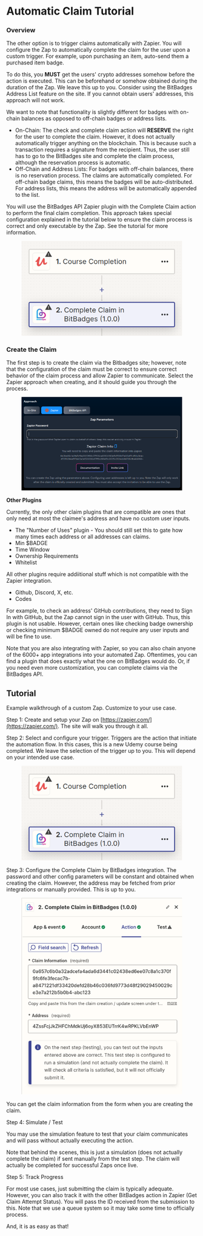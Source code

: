 # Automatic Claim Tutorial

### Overview

The other option is to trigger claims automatically with Zapier. You will configure the Zap to automatically complete the claim for the user upon a custom trigger. For example, upon purchasing an item, auto-send them a purchased item badge.

To do this, you **MUST** get the users' crypto addresses somehow before the action is executed. This can be beforehand or somehow obtained during the duration of the Zap. We leave this up to you. Consider using the BitBadges Address List feature on the site. If you cannot obtain users' addresses, this approach will not work.

We want to note that functionality is slightly different for badges with on-chain balances as opposed to off-chain badges or address lists.

* On-Chain: The check and complete claim action will **RESERVE** the right for the user to complete the claim. However, it does not actually automatically trigger anything on the blockchain. This is because such a transaction requires a signature from the recipient. Thus, the user still has to go to the BitBadges site and complete the claim process, although the reservation process is automatic.
* Off-Chain and Address Lists: For badges with off-chain balances, there is no reservation process. The claims are automatically completed. For off-chain badge claims, this means the badges will be auto-distributed. For address lists, this means the address will be automatically appended to the list.

You will use the BitBadges API Zapier plugin with the Complete Claim action to perform the final claim completion. This approach takes special configuration explained in the tutorial below to ensure the claim process is correct and only executable by the Zap. See the tutorial for more information.

<figure><img src="../../../../.gitbook/assets/image (2) (1) (1) (1) (1) (1) (1) (1) (1) (1) (1) (1) (1) (1) (1) (1) (1) (1) (1).png" alt=""><figcaption></figcaption></figure>

### Create the Claim

The first step is to create the claim via the Bitbadges site; however, note that the configuration of the claim must be correct to ensure correct behavior of the claim process and allow Zapier to communicate. Select the Zapier approach when creating, and it should guide you through the process.

<figure><img src="../../../../.gitbook/assets/image (105).png" alt=""><figcaption></figcaption></figure>

**Other Plugins**

Currently, the only other claim plugins that are compatible are ones that only need at most the claimee's address and have no custom user inputs.

* The "Number of Uses" plugin - You should still set this to gate how many times each address or all addresses can claims.
* Min $BADGE
* Time Window
* Ownership Requirements
* Whitelist

All other plugins require addiitional stuff which is not compatible with the Zapier integration.

* Github, Discord, X, etc.
* Codes

For example, to check an address' GitHub contributions, they need to Sign In with GitHub, but the Zap cannot sign in the user with GitHub. Thus, this plugin is not usable. However, certain ones like checking badge ownership or checking minimum $BADGE owned do not require any user inputs and will be fine to use.

Note that you are also integrating with Zapier, so you can also chain anyone of the 6000+ app integrations into your automated Zap. Oftentimes, you can find a plugin that does exactly what the one on BitBadges would do. Or, if you need even more customization, you can complete claims via the BitBadges API.

## Tutorial

Example walkthrough of a custom Zap. Customize to your use case.

Step 1: Create and setup your Zap on [https://zapier.com/](https://zapier.com/). The site will walk you through it all.

Step 2: Select and configure your trigger. Triggers are the action that initiate the automation flow. In this cases, this is a new Udemy course being completed. We leave the selection of the trigger up to you. This will depend on your intended use case.

<figure><img src="../../../../.gitbook/assets/image (2) (1) (1) (1) (1) (1) (1) (1) (1) (1) (1) (1) (1) (1) (1) (1) (1) (1) (1) (1).png" alt=""><figcaption></figcaption></figure>

Step 3: Configure the Complete Claim by BitBadges integration. The password and other config parameters will be constant and obtained when creating the claim. However, the address may be fetched from prior integrations or manually provided. This is up to you.

<figure><img src="../../../../.gitbook/assets/image (107).png" alt=""><figcaption></figcaption></figure>

You can get the claim information from the form when you are creating the claim.

Step 4: Simulate / Test

You may use the simulation feature to test that your claim communicates and will pass without actually executing the action.

Note that behind the scenes, this is just a simulation (does not actually complete the claim) if sent manually from the test step. The claim will actually be completed for successful Zaps once live.

Step 5: Track Progress

For most use cases, just submitting the claim is typically adequate. However, you can also track it with the other BitBadges action in Zapier (Get Claim Attempt Status). You will pass the ID received from the submission to this. Note that we use a queue system so it may take some time to officially process.

And, it is as easy as that!
